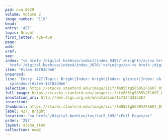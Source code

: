 ```yaml
---
pid: num_0529
volume: Volume 2
image_number: '119'
head: 
entry: '427'
topic: Bright
first_letter: 426-450
page: 
add: 
xref: 
see: 
index: "<a href='/digital-beehive/index1/index_0457/'>bright</a>|<a href='/digital-beehive/index2/index_1623/'>glister</a>|<a
  href='/digital-beehive/index4/index_3676/'>shining</a>|<a href='/digital-beehive/index4/index_3854/'>splendour</a>"
item: "#item-16f83dde6"
unparsed: 
line: 'Entry: 427|Topic: Bright|Index: bright|Index: glister|Index: shining|Index:
  splendour|#item-16f83dde6'
selection: https://stacks.stanford.edu/image/iiif/fm855tg5659%2F1607_0586/325,4071,3011,340/full/0/default.jpg
full_image: https://stacks.stanford.edu/image/iiif/fm855tg5659%2F1607_0586/full/full/0/default.jpg
annotation_uri: http://dev.llgc.org.uk/annotation/1573243385267
insertion: 
thumbnail: https://stacks.stanford.edu/image/iiif/fm855tg5659%2F1607_0586/325,4071,600,180/250,/0/default.jpg
label: 427. Bright
location: "<a href='/digital-beehive/toc/toc2_109/'>Full Page</a>"
order: '257'
layout: alpha_item
collection: num2
---
```

